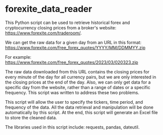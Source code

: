 # forexite_data_reader

This Python script can be used to retrieve historical forex and cryptocurrency closing prices from a broker's website: https://www.forexite.com/traderoom/.  


We can get the raw data for a given day from an URL in this format: https://www.forexite.com/free_forex_quotes/YYYY/MM/DDMMYY.zip

For example: https://www.forexite.com/free_forex_quotes/2023/03/020323.zip

The raw data downloaded from this URL contains the closing prices for every minute of the day for all currency pairs, but we are only interested in the closing prices at the end of the day. Also, we can only get data for a specific day from the website, rather than a range of dates or a specific frequency. This script was written to address these two problems.

This script will allow the user to specify the tickers, time period, and frequency of the data. All the data retrieval and manipulation will be done automatically by this script. At the end, this script will generate an Excel file to store the cleaned data.

The libraries used in this script include: requests, pandas, dateutil.
